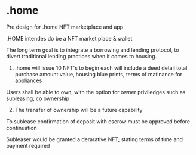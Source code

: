 # .home
Pre design for .home NFT marketplace and app

.HOME intendes do be a NFT market place & wallet

The long term goal is to integrate a borrowing and lending protocol, to divert traditional lending practices when it comes to housing. 

1) .home will issue 10 NFT's to begin  each will include a deed detail total purchase amount value, housing blue prints, terms of matinance for appliances

Users shall be able to own, with the option for owner priviledges such as subleasing, co ownership

2) The transfer of ownership will be a future capability 

To sublease confirmation of deposit with escrow must be approved before continuation 

Subleaser would be granted a derarative NFT; stating terms of time and payment required 

